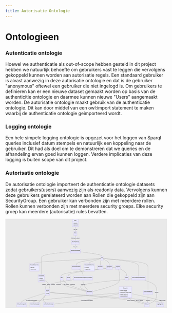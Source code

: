```yaml
---
title: Autorisatie Ontologie
---
```


# Ontologieen

### Autenticatie ontologie

Hoewel we authenticatie als out-of-scope hebben gesteld in dit project hebben we natuurlijk behoefte om gebruikers vast te leggen die vervolgens gekoppeld kunnen worden aan autorisatie regels. Een standaard gebruiker is alvast aanwezig in deze autorisatie ontologie en dat is de gebruiker "anonymous" oftewel een gebruiker die niet ingelogd is. Om gebruikers te definieren kan er een nieuwe dataset gemaakt worden op basis van de authenticitie ontologie en daarmee kunnen nieuwe "Users" aangemaakt worden.
De autorisatie ontologie maakt gebruik van de authenticatie ontologie. Dit kan door middel van een owl:import statement te maken waarbij de authenticatie ontologie geimporteerd wordt.  

### Logging ontologie
Een hele simpele logging ontologie is opgezet voor het loggen van Sparql queries inclusief datum stempels en natuurlijk een koppeling naar de gebruiker. Dit had als doel om te demonstreren dat we queries en de afhandeling ervan goed kunnen loggen. Verdere implicaties van deze logging is buiten scope van dit project.

### Autorisatie ontologie
De autorisatie ontologie importeert de authenticatie ontologie datasets zodat gebruikers(users) aanwezig zijn als readonly data. Vervolgens kunnen deze gebruikers gerelateerd worden aan Rollen die gekoppeld zijn aan SecurityGroup. Een gebruiker kan verbonden zijn met meerdere rollen. Rollen kunnen verbonden zijn met meerdere security groeps. Elke security groep kan meerdere (autorisatie) rules bevatten. 

![authenticatie](images/auth2.png)






